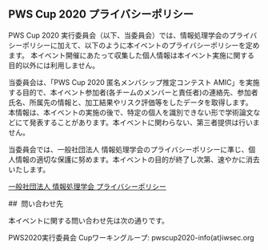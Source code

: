 ## PWS Cup 2020 プライバシーポリシー


PWS Cup 2020 実行委員会（以下、当委員会）では、情報処理学会のプライバシーポリシーに加えて、以下のように本イベントのプライバシーポリシーを定めます。
本イベント開催にあたって収集した個人情報は本イベント実施に関する目的以外には利用しません。 


当委員会は、「PWS Cup 2020 匿名メンバシップ推定コンテスト AMIC」を実施する目的で、本イベント参加者(各チームのメンバーと責任者)の連絡先、参加者氏名、所属先の情報と、加工結果やリスク評価等をしたデータを取得します。
本情報は、本イベントの実施の後で、特定の個人を識別できない形で学術論文などにて発表することがあります。本イベントに関わらない、第三者提供は行いません。

当委員会では、一般社団法人 情報処理学会のプライバシーポリシーに準じ、個人情報の適切な保護に努めます。本イベントの目的が終了し次第、速やかに消去いたします。


[一般社団法人 情報処理学会 プライバシーポリシー](http://www.ipsj.or.jp/privacypolicy.html)


##  問い合わせ先

本イベントに関する問い合わせ先は次の通りです。 

PWS2020実行委員会 Cupワーキングループ: pwscup2020-info(at)iwsec.org
